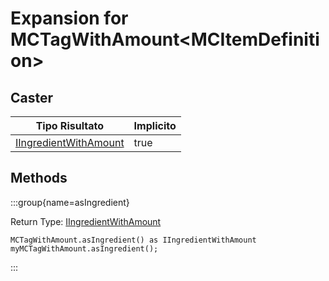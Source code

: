 # Expansion for MCTagWithAmount&lt;MCItemDefinition&gt;

## Caster

| Tipo Risultato                                                    | Implicito |
| ----------------------------------------------------------------- | --------- |
| [IIngredientWithAmount](/vanilla/api/items/IIngredientWithAmount) | true      |

## Methods

:::group{name=asIngredient}

Return Type: [IIngredientWithAmount](/vanilla/api/items/IIngredientWithAmount)

```zenscript
MCTagWithAmount.asIngredient() as IIngredientWithAmount
myMCTagWithAmount.asIngredient();
```

:::


